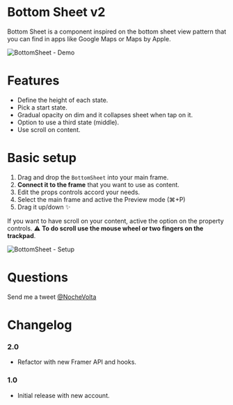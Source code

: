 # Bottom Sheet v2
Bottom Sheet is a component inspired on the bottom sheet view pattern that you can find in apps like Google Maps or Maps by Apple.

![BottomSheet - Demo](https://nochevolta.me/img/bottomSheetScrollDemo240.gif)

# Features 
* Define the height of each state.
* Pick a start state.
* Gradual opacity on dim and it collapses sheet when tap on it.
* Option to use a third state (middle).
* Use scroll on content.

# Basic setup
1. Drag and drop the `BottomSheet` into your main frame.
2. **Connect it to the frame** that you want to use as content.
3. Edit the props controls accord your needs.
4. Select the main frame and active the Preview mode (⌘+P)
5. Drag it up/down ✨

If you want to have scroll on your content, active the option on the property controls.
⚠️ **To do scroll use the mouse wheel or two fingers on the trackpad**.

![BottomSheet - Setup](https://nochevolta.me/img/bottomSheetSetup.gif)

# Questions
Send me a tweet [@NocheVolta](https://twitter.com/nochevolta "Open Twitter")


# Changelog

### 2.0
- Refactor with new Framer API and hooks.

### 1.0
- Initial release with new account.

